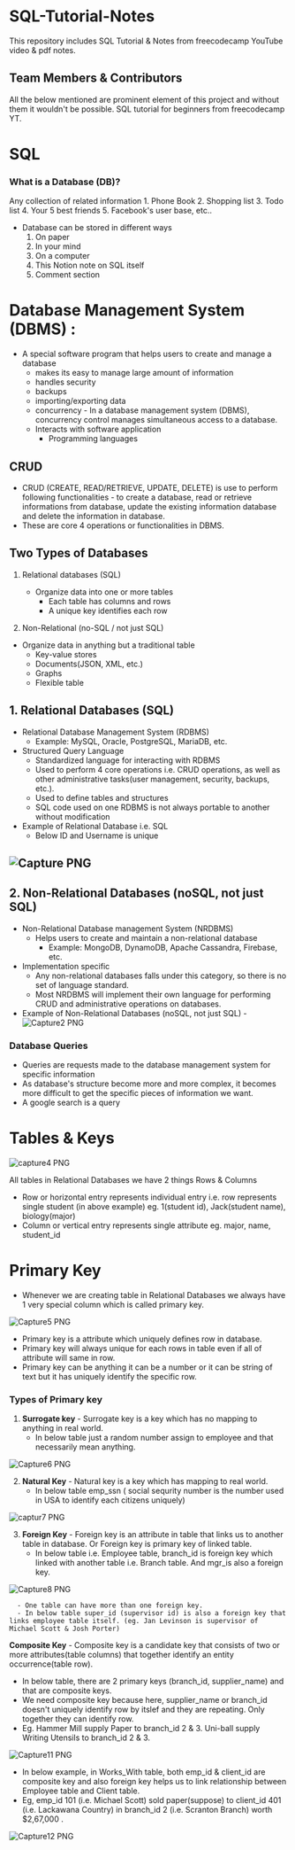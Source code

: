 # SQL-Tutorial-Notes
This repository includes SQL Tutorial &amp; Notes from freecodecamp YouTube video &amp; pdf notes.

## Team Members & Contributors

All the below mentioned are prominent element of this project and without them it wouldn't be possible.
SQL tutorial for beginners from freecodecamp YT.
# SQL 
### What is a Database (DB)?
 Any collection of related information
    1. Phone Book
    2. Shopping list
    3. Todo list
    4. Your 5 best friends 
    5. Facebook's user base, etc..
- Database can be stored in different ways
    1. On paper
    2. In your mind
    3. On a computer
    4. This Notion note on SQL itself
    5. Comment section
    
#  Database Management System (DBMS) : 
- A special software program that helps users to create and manage a database
    - makes its easy to manage large amount of information
    - handles security
    - backups
    - importing/exporting data
    - concurrency - In a database management system (DBMS), concurrency control manages simultaneous access to a database.
    - Interacts with software application
        - Programming languages

## CRUD

- CRUD (CREATE, READ/RETRIEVE, UPDATE, DELETE) is use to perform following functionalities - to create a database, read or retrieve informations from database, update the existing information database and delete the information in database.
- These are core 4 operations or functionalities in DBMS.

## Two Types of Databases

1. Relational databases (SQL)
    - Organize data into one or more tables
        - Each table has columns and rows
        - A unique key identifies each row

  2.  Non-Relational (no-SQL / not just SQL)

- Organize data in anything but a traditional table
    - Key-value stores
    - Documents(JSON, XML, etc.)
    - Graphs
    - Flexible table

## 1. Relational Databases (SQL)

- Relational Database Management System (RDBMS)
    - Example: MySQL, Oracle, PostgreSQL, MariaDB, etc.
- Structured Query Language
    - Standardized language for interacting with RDBMS
    - Used to perform 4 core operations i.e. CRUD operations, as well as other administrative tasks(user management, security, backups, etc.).
    - Used to define tables and structures
    - SQL code used on one RDBMS is not always portable to another without modification
- Example of Relational Database i.e. SQL  
    -  Below ID and Username is unique
##  ![Capture PNG](https://user-images.githubusercontent.com/67586773/141994086-b2728146-a2dc-45b9-899a-0091e4e9d1ab.png)

## 2. Non-Relational Databases (noSQL, not just SQL)

- Non-Relational Database management System (NRDBMS)
    - Helps users to create and maintain a non-relational database
        - Example: MongoDB, DynamoDB, Apache Cassandra, Firebase, etc.
- Implementation specific
    - Any non-relational databases falls under this category, so there is no set of language standard.
    - Most NRDBMS will implement their own language for performing CRUD and administrative operations on databases.
- Example of Non-Relational Databases (noSQL, not just SQL) -
![Capture2 PNG](https://user-images.githubusercontent.com/67586773/141994929-7d2d5825-b97a-4c48-a625-b6373d6926f7.png)

### Database Queries

- Queries are requests made to the database management system for specific information
- As database's structure become more and more complex, it becomes more difficult to get the specific pieces of information we want.
- A google search is a query

# Tables & Keys
![capture4 PNG](https://user-images.githubusercontent.com/67586773/142226373-9de485ff-6f1f-4931-956e-588713de1074.png)

All tables in Relational Databases we have 2 things Rows & Columns
 -  Row or horizontal entry represents individual entry i.e. row represents single student (in above example)  eg. 1(student id), Jack(student name), biology(major)
 -  Column or vertical entry represents single attribute  eg. major, name, student_id

# Primary Key
 - Whenever we are creating table in Relational Databases we always have 1 very special column which is called primary key.
 
 ![Capture5 PNG](https://user-images.githubusercontent.com/67586773/142227085-7f15c7f9-4910-4fbc-9378-e89e086bae68.png)
 
  - Primary key is a attribute which uniquely defines row in database.
  - Primary key will always unique for each rows in table even if all of attribute will same in row.
  - Primary key can be anything it can be a number or it can be string of text but it has uniquely identify the specific row.
  
 ### Types of Primary key 
 
  1. **Surrogate key** - Surrogate key is a key which has no mapping to anything in real world.
     - In below table just a random number assign to employee and that necessarily mean anything.
   
   ![Capture6 PNG](https://user-images.githubusercontent.com/67586773/142614438-7d3ab538-e6bf-450b-9d5f-734f690f81e7.png)

   2. **Natural Key** - Natural key is a key which has mapping to real world.
      - In below table emp_ssn ( social sequrity number is the number used in USA to identify each citizens uniquely)
      
   ![captur7 PNG](https://user-images.githubusercontent.com/67586773/142733871-452fe316-fce8-4975-aba9-deff0b362066.png)

   3. **Foreign Key** - Foreign key is an attribute in table that links us to another table in database. Or Foreign key is primary key of linked table.
      - In below table i.e. Employee table, branch_id is foreign key which linked with another table i.e. Branch table. And mgr_is also a foreign key.
      
   ![Capture8 PNG](https://user-images.githubusercontent.com/67586773/142733953-234dd158-8610-48ba-b4a4-73642ff809f2.png)

      - One table can have more than one foreign key.
      - In below table super_id (supervisor id) is also a foreign key that links employee table itself. (eg. Jan Levinson is supervisor of Michael Scott & Josh Porter)


 **Composite Key** - Composite key is a candidate key that consists of two or  more attributes(table columns) that together identify an entity occurrence(table row).
 - In below table, there are 2 primary keys (branch_id, supplier_name) and that are composite keys.
 - We need composite key because here, supplier_name or  branch_id doesn't uniquely identify row by itslef and they are repeating. Only together they can identify row.
 - Eg. Hammer Mill supply Paper to branch_id 2 & 3. Uni-ball supply Writing Utensils to branch_id 2 & 3.
 
 ![Capture11 PNG](https://user-images.githubusercontent.com/67586773/142803624-ddfdf5ce-dc26-4316-9231-86676ed27f60.png)
 
 - In below example, in Works_With table, both emp_id & client_id are composite key and also foreign key helps us to link relationship between Employee table and Client table.
 - Eg, emp_id 101 (i.e. Michael Scott) sold paper(suppose) to client_id 401 (i.e. Lackawana Country) in branch_id 2 (i.e. Scranton Branch) worth $2,67,000 .

![Capture12 PNG](https://user-images.githubusercontent.com/67586773/142803752-3de1e605-b90e-43a4-b7c6-3e7352fd9c80.png)

